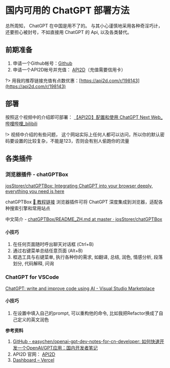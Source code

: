 
# 国内可用的 ChatGPT 部署方法

总所周知， ChatGPT 在中国是用不了的。
与其小心谨慎地采用各种奇淫巧计，还要担心被封号，不如直接用 ChatGPT 的 Api, 以及各类替代。


## 前期准备

1. 申请一个Github帐号：[Github](https://github.com/)
2. 申请一个API2D帐号并充值： [API2D](https://api2d.com/reg/email)（充值需要信用卡）


?> 用我的推荐链接充值有点数优惠：[https://api2d.com/r/198143](https://api2d.com/r/198143)

## 部署
按照这个视频中的介绍即可部署：
[【API2D】配置和使用 ChatGPT Next Web_哔哩哔哩_bilibili](https://www.bilibili.com/video/BV1zT411p7dg/?vd_source=4d55e615e34201407bdaaa9275aa62bc)

!> 视频中介绍的有些问题， 这个网站实际上任何人都可以访问，所以你的默认密码要设置的比较复杂，不能是123，否则会有别人偷跑你的流量


## 各类插件


### 浏览器插件 - chatGPTBox

[josStorer/chatGPTBox: Integrating ChatGPT into your browser deeply, everything you need is here](https://github.com/josStorer/chatGPTBox)

chatGPTBox	[📼 教程链接](https://www.bilibili.com/video/BV1bo4y1h7Hb) 浏览器插件可将 ChatGPT 深度集成到浏览器，适配各种搜索引擎和常用站点

中文简介 - [chatGPTBox/README_ZH.md at master · josStorer/chatGPTBox](https://github.com/josStorer/chatGPTBox/blob/master/README_ZH.md)

#### 小技巧

1.  在任何页面随时呼出聊天对话框 (Ctrl+B)
2. 通过右键菜单总结任意页面 (Alt+B)
3. 框选工具与右键菜单, 执行各种你的需求, 如翻译, 总结, 润色, 情感分析, 段落划分, 代码解释, 问询

### ChatGPT for VSCode

[ChatGPT: write and improve code using AI - Visual Studio Marketplace](https://marketplace.visualstudio.com/items?itemName=timkmecl.chatgpt)

#### 小技巧

1. 在设置中填入自己的prompt, 可以重构他的命令, 比如我把Refactor换成了自己定义的英文润色



**参考资料**

1. [GitHub - easychen/openai-gpt-dev-notes-for-cn-developer: 如何快速开发一个OpenAI/GPT应用：国内开发者笔记](https://github.com/easychen/openai-gpt-dev-notes-for-cn-developer)
2. API2D 官网： [API2D](https://api2d.com/reg/email)
3. [Dashboard – Vercel](https://vercel.com/dashboard)

